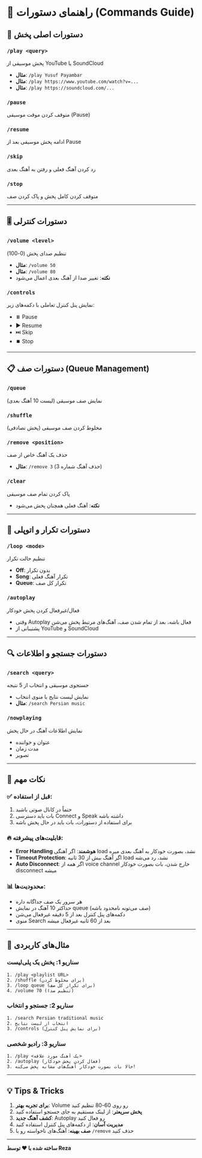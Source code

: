 # 📖 راهنمای دستورات (Commands Guide)

## 🎵 دستورات اصلی پخش

### `/play <query>`
پخش موسیقی از YouTube یا SoundCloud
- **مثال**: `/play Yusuf Payambar`
- **مثال**: `/play https://www.youtube.com/watch?v=...`
- **مثال**: `/play https://soundcloud.com/...`

### `/pause`
متوقف کردن موقت موسیقی (Pause)

### `/resume`
ادامه پخش موسیقی بعد از Pause

### `/skip`
رد کردن آهنگ فعلی و رفتن به آهنگ بعدی

### `/stop`
متوقف کردن کامل پخش و پاک کردن صف

---

## 🎚️ دستورات کنترلی

### `/volume <level>`
تنظیم صدای پخش (0-100)
- **مثال**: `/volume 50`
- **مثال**: `/volume 80`
- **نکته**: تغییر صدا از آهنگ بعدی اعمال می‌شود

### `/controls`
نمایش پنل کنترل تعاملی با دکمه‌های زیر:
- ⏸️ Pause
- ▶️ Resume
- ⏭️ Skip
- ⏹️ Stop

---

## 📋 دستورات صف (Queue Management)

### `/queue`
نمایش صف موسیقی (لیست 10 آهنگ بعدی)

### `/shuffle`
مخلوط کردن صف موسیقی (پخش تصادفی)

### `/remove <position>`
حذف یک آهنگ خاص از صف
- **مثال**: `/remove 3` (حذف آهنگ شماره 3)

### `/clear`
پاک کردن تمام صف موسیقی
- **نکته**: آهنگ فعلی همچنان پخش می‌شود

---

## 🔁 دستورات تکرار و اتوپلی

### `/loop <mode>`
تنظیم حالت تکرار
- **Off**: بدون تکرار
- **Song**: تکرار آهنگ فعلی
- **Queue**: تکرار کل صف

### `/autoplay`
فعال/غیرفعال کردن پخش خودکار
- وقتی Autoplay فعال باشه، بعد از تمام شدن صف، آهنگ‌های مرتبط پخش می‌شن
- پشتیبانی از YouTube و SoundCloud

---

## 🔍 دستورات جستجو و اطلاعات

### `/search <query>`
جستجوی موسیقی و انتخاب از 5 نتیجه
- نمایش لیست نتایج با منوی انتخاب
- **مثال**: `/search Persian music`

### `/nowplaying`
نمایش اطلاعات آهنگ در حال پخش
- عنوان و خواننده
- مدت زمان
- تصویر

---

## 🎯 نکات مهم

### ✅ قبل از استفاده:
1. حتماً در کانال صوتی باشید
2. بات باید دسترسی Connect و Speak داشته باشه
3. برای استفاده از دستورات، بات باید در حال پخش باشه

### 🔥 قابلیت‌های پیشرفته:
- **Error Handling هوشمند**: اگر آهنگی load نشد، بصورت خودکار به آهنگ بعدی میره
- **Timeout Protection**: اگر آهنگ بیش از 30 ثانیه load نشد، رد می‌شه
- **Auto Disconnect**: اگر همه از voice channel خارج شدن، بات بصورت خودکار disconnect میشه

### 📊 محدودیت‌ها:
- هر سرور یک صف جداگانه داره
- حداکثر 10 آهنگ در نمایش queue (صف می‌تونه نامحدود باشه)
- دکمه‌های پنل کنترل بعد از 5 دقیقه غیرفعال می‌شن
- منوی Search بعد از 60 ثانیه غیرفعال میشه

---

## 🎨 مثال‌های کاربردی

### سناریو 1: پخش یک پلی‌لیست
```
1. /play <playlist URL>
2. /shuffle (برای مخلوط کردن)
3. /loop queue (برای تکرار کل صف)
4. /volume 70 (تنظیم صدا)
```

### سناریو 2: جستجو و انتخاب
```
1. /search Persian traditional music
2. انتخاب از لیست نتایج
3. /controls (برای نمایش پنل کنترل)
```

### سناریو 3: رادیو شخصی
```
1. /play <یک آهنگ مورد علاقه>
2. /autoplay (فعال کردن پخش خودکار)
3. حالا بات بصورت خودکار آهنگ‌های مشابه پخش می‌کنه!
```

---

## 💡 Tips & Tricks

1. **برای تجربه بهتر**: Volume رو روی 60-80 تنظیم کنید
2. **پخش سریعتر**: از لینک مستقیم به جای جستجو استفاده کنید
3. **کشف آهنگ جدید**: Autoplay رو فعال کنید
4. **مدیریت آسان**: از دکمه‌های پنل کنترل استفاده کنید
5. **صف بهینه**: آهنگ‌های ناخواسته رو با `/remove` حذف کنید

---

**ساخته شده با ❤️ توسط Reza**

